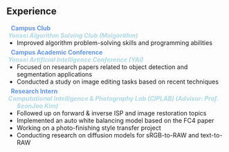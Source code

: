 ## Experience

<h4 style="margin:0 10px 0; color:CornflowerBlue;">Campus Club</h4>

<ul style="margin:0 0 5px;">
    <strong style="color:LightBlue; font-style:italic; margin-left:-20px;">Yonsei Algorithm Solving Club (Molgorithm)</strong>
    <li><autocolor>Improved algorithm problem-solving skills and programming abilities</autocolor></li>
</ul>

<h4 style="margin:0 10px 0; color:CornflowerBlue;">Campus Academic Conference</h4>

<ul style="margin:0 0 5px;">
    <strong style="color:LightBlue; font-style:italic; margin-left:-20px;">Yonsei Artificial Intelligence Conference (YAI)</strong>
    <li><autocolor>Focused on research papers related to object detection and segmentation applications</autocolor></li>
    <li><autocolor>Conducted a study on image editing tasks based on recent techniques</autocolor></li>
</ul>

<h4 style="margin:0 10px 0; color:CornflowerBlue;">Research Intern</h4>

<ul style="margin:0 0 20px;">
    <strong style="color:LightBlue; font-style:italic; margin-left:-20px;">Computational Intelligence & Photography Lab (CIPLAB) (Advisor: Prof. SeonJoo Kim)</strong>
    <li><autocolor>Followed up on forward & inverse ISP and image restoration topics</autocolor></li>
    <li><autocolor>Implemented an auto white balancing model based on the FC4 paper</autocolor></li>
    <li><autocolor>Working on a photo-finishing style transfer project</autocolor></li>
    <li><autocolor>Conducting research on diffusion models for sRGB-to-RAW and text-to-RAW</autocolor></li>
</ul>

